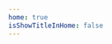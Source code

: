 ```yaml
---
home: true
isShowTitleInHome: false
---
```



<!-- **配置说明** -->

<!-- 1. 初始化vuepress环境 -->

<!-- ``` shell -->
<!-- dnf install nodejs -->
<!-- npm install --global yarn -->
<!-- mkdir pandaria && cd pandaria && yarn init -->
<!-- yarn add -D vuepress -->
<!-- yarn add vuepress-theme-reco -->
<!-- ``` -->

<!-- 2. 配置package.json -->
<!-- ``` json -->
<!-- "scripts": { -->
<!--      "d": "vuepress dev notebook", -->
<!--      "b": "vuepress build notebook", -->
<!--      "n": "bash notebook/new.sh" -->
<!--      "p": "bash notebook/deploy.sh" -->
<!--   } -->
<!-- ``` -->
<!-- ``` shell -->
<!-- alias new='yarn n $(pwd)' -->
<!-- ``` -->

<!-- 3. 克隆git -->
<!-- ``` shell -->
<!-- git clone https://github.com/bazoookia/notebook.git -->
<!-- ``` -->
